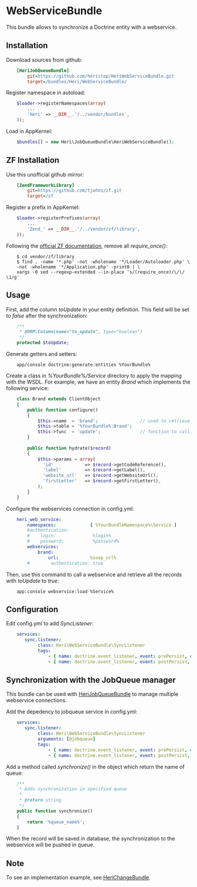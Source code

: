 # WebServiceBundle

This bundle allows to synchronize a Doctrine entity with a webservice.

## Installation

Download sources from github:

```ini
    [HeriJobQueueBundle]
        git=https://github.com/heristop/HeriWebServiceBundle.git
        target=/bundles/Heri/WebServiceBundle/
```

Register namespace in autoload:

```php
    $loader->registerNamespaces(array(
        ...
        'Heri' => __DIR__.'/../vendor/bundles',
    ));
```

Load in AppKernel: 

```php
    $bundles[] = new Heri\JobQueueBundle\HeriWebServiceBundle();
```   

## ZF Installation

Use this unofficial github mirror:

```ini
    [ZendFrameworkLibrary]
        git=https://github.com/tjohns/zf.git
        target=/zf
```

Register a prefix in AppKernel:

```php
    $loader->registerPrefixes(array(
        ...
        'Zend_' => __DIR__.'/../vendor/zf/library',
    ));
```

Following the [official ZF documentation](http://framework.zend.com/manual/en/performance.classloading.html#performance.classloading.striprequires.sed), remove all _require_once()_:

```shell
    $ cd vendor/zf/library
    $ find . -name '*.php' -not -wholename '*/Loader/Autoloader.php' \
    -not -wholename '*/Application.php' -print0 | \
    xargs -0 sed --regexp-extended --in-place 's/(require_once)/\/\/ \1/g'
```

## Usage

First, add the column _toUpdate_ in your entity definition.
This field will be set to _false_ after the synchronization:

```php
    /**
     * @ORM\Column(name="to_update", type="boolean")
     */
    protected $toUpdate;
```

Generate getters and setters:

```shell
    app/console doctrine:generate:entities %YourBundle%
```

Create a class in _%YourBundle%/Service_ directory to apply the mapping with the WSDL.
For example, we have an entity _Brand_ which implements the following service:

```php
    class Brand extends ClientObject
    {
        public function configure()
        {
            $this->name  = 'brand';                // used to retrieve soap url in config
            $this->table = '%YourBundle%:Brand';
            $this->func  = 'update';               // function to call
        }
        
        public function hydrate($record)
        {
            $this->params = array(
              'id'            => $record->getCodeReference(),
              'label'         => $record->getLabel(),
              'website_url'   => $record->getWebsiteUrl(),
              'firstLetter'   => $record->getFirstLetter(),
            );
        }
    }
```

Configure the webservices connection in config.yml:

```yaml
    heri_web_service:  
        namespaces:             [ %YourBundleNamespace%\Service ]
        #authentication:
        #    login:              %login%
        #    password:           %password%
        webservices:
            brand:
                url:            %soap_url%
        #        authentication: true
```

Then, use this command to call a webservice and retrieve all the records with _toUpdate_ to _true_:

```shell
    app:console webservice:load %Service%
```

## Configuration

Edit config.yml to add _SyncListener_:

```yaml
    services:
       sync.listener:
            class: Heri\WebServiceBundle\SyncListener
            tags:
                - { name: doctrine.event_listener, event: prePersist, connection: default }
                - { name: doctrine.event_listener, event: postPersist, connection: default }
```

## Synchronization with the JobQueue manager

This bundle can be used with [HeriJobQueueBundle](https://github.com/heristop/HeriJobQueueBundle) to manage multiple webservice connections.

Add the depedency to jobqueue service in config.yml:

```yaml
    services:
       sync.listener:
            class: Heri\WebServiceBundle\SyncListener
            arguments: [@jobqueue]
            tags:
                - { name: doctrine.event_listener, event: prePersist, connection: default }
                - { name: doctrine.event_listener, event: postPersist, connection: default }
```

Add a method called _synchronize()_ in the object which return the name of queue:

```php
    /**
     * Adds synchronization in specified queue
     * 
     * @return string
     */
    public function synchronize()
    {
        return '%queue_name%';
    }
```

When the record will be saved in database, the synchronization to the webservice will be pushed in queue.

## Note

To see an implementation example, see [HeriChangeBundle](https://github.com/heristop/HeriChangeBundle).